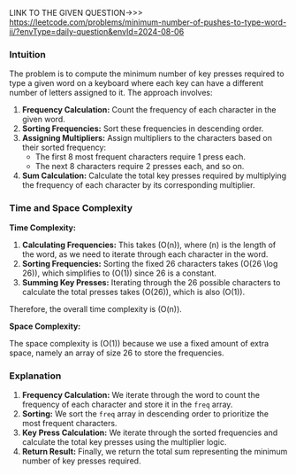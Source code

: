 LINK TO THE GIVEN QUESTION->>> https://leetcode.com/problems/minimum-number-of-pushes-to-type-word-ii/?envType=daily-question&envId=2024-08-06

### Intuition

The problem is to compute the minimum number of key presses required to type a given word on a keyboard where each key can have a different number of letters assigned to it. The approach involves:

1. **Frequency Calculation:** Count the frequency of each character in the given word.
2. **Sorting Frequencies:** Sort these frequencies in descending order.
3. **Assigning Multipliers:** Assign multipliers to the characters based on their sorted frequency:
   - The first 8 most frequent characters require 1 press each.
   - The next 8 characters require 2 presses each, and so on.
4. **Sum Calculation:** Calculate the total key presses required by multiplying the frequency of each character by its corresponding multiplier.

### Time and Space Complexity

**Time Complexity:**

1. **Calculating Frequencies:** This takes \(O(n)\), where \(n\) is the length of the word, as we need to iterate through each character in the word.
2. **Sorting Frequencies:** Sorting the fixed 26 characters takes \(O(26 \log 26)\), which simplifies to \(O(1)\) since 26 is a constant.
3. **Summing Key Presses:** Iterating through the 26 possible characters to calculate the total presses takes \(O(26)\), which is also \(O(1)\).

Therefore, the overall time complexity is \(O(n)\).

**Space Complexity:**

The space complexity is \(O(1)\) because we use a fixed amount of extra space, namely an array of size 26 to store the frequencies.

### Explanation

1. **Frequency Calculation:** We iterate through the word to count the frequency of each character and store it in the `freq` array.
2. **Sorting:** We sort the `freq` array in descending order to prioritize the most frequent characters.
3. **Key Press Calculation:** We iterate through the sorted frequencies and calculate the total key presses using the multiplier logic.
4. **Return Result:** Finally, we return the total sum representing the minimum number of key presses required.